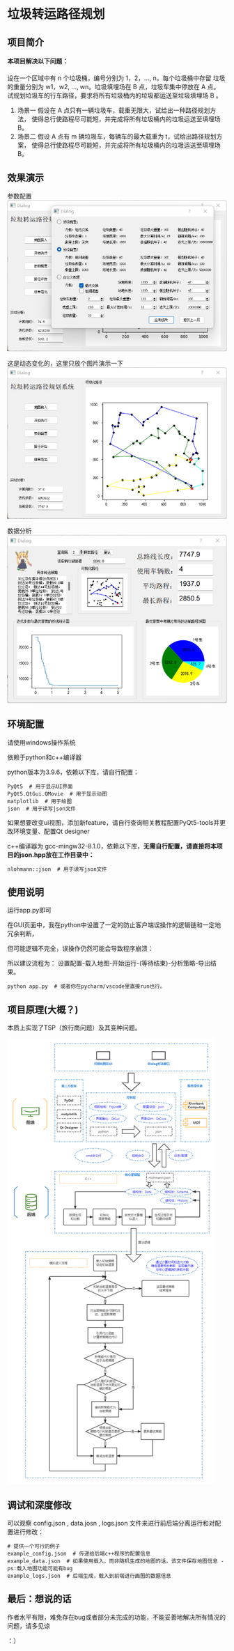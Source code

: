 # 垃圾转运路径规划

## 项目简介

#### 本项目解决以下问题：
  设在一个区域中有 n 个垃圾桶，编号分别为 1，2，…, n，每个垃圾桶中存留
  垃圾的重量分别为 w1，w2, …, wn。垃圾填埋场在 B 点，垃圾车集中停放在 A 点。
  试规划垃圾车的行车路径，要求将所有垃圾桶内的垃圾都运送至垃圾填埋场 B 。

1. 场景一
    假设在 A 点只有一辆垃圾车，载重无限大，试给出一种路径规划方法，
    使得总行使路程尽可能短，并完成将所有垃圾桶内的垃圾运送至填埋场 B。
2. 场景二
    假设 A 点有 m 辆垃圾车，每辆车的最大载重为 t，试给出路径规划方案，
    使得总行使路程尽可能短，并完成将所有垃圾桶内的垃圾运送至填埋场 B。


## 效果演示


参数配置
![config](config.png)



这是动态变化的，这里只放个图片演示一下
![main](main.png)



数据分析
![analysis](analysis.png)



## 环境配置

请使用windows操作系统

依赖于python和c++编译器

python版本为3.9.6，依赖以下库，请自行配置：

```
PyQt5  # 用于显示UI界面
PyQt5.QtGui.QMovie  # 用于显示动图
matplotlib  # 用于绘图
json  # 用于读写json文件
```

如果想要改变ui视图，添加新feature，请自行查询相关教程配置PyQt5-tools并更改环境变量、配置Qt designer

c++编译器为 gcc-mingw32-8.1.0，依赖以下库，**无需自行配置，请直接将本项目的json.hpp放在工作目录中：**

```
nlohmann::json  # 用于读写json文件
```



## 使用说明

运行app.py即可

在GUI页面中，我在python中设置了一定的防止客户端误操作的逻辑链和一定地冗余判断，

但可能逻辑不完全，误操作仍然可能会导致程序崩溃：

所以建议流程为： 设置配置-载入地图-开始运行-(等待结束)-分析策略-导出结果。

```
python app.py  # 或者你在pycharm/vscode里直接run也行。
```



## 项目原理(大概？)

本质上实现了TSP（旅行商问题）及其变种问题。

![项目介绍图](项目介绍图.png)



## 调试和深度修改

可以观察 config.json , data.josn , logs.json 文件来进行前后端分离运行和对配置进行修改：

```  
# 提供一个可行的例子
example_config.json  # 传递给后端c++程序的配置信息
example_data.json  # 如果使用载入，而非随机生成的地图的话，该文件保存地图信息 - ps:载入地图功能可能有bug
example_logs.json  # 后端生成，载入到前端进行画图的数据信息
```

## 最后：想说的话

作者水平有限，难免存在bug或者部分未完成的功能，不能妥善地解决所有情况的问题，请多见谅

：）
